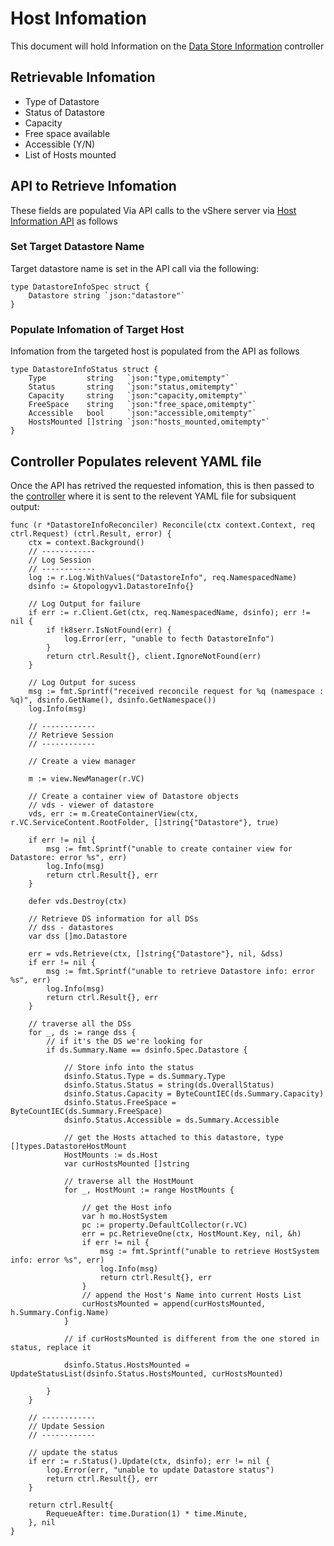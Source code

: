 # Host Infomation 

This document will hold Information on the [Data Store Information](https://github.com/vKubeViewer/vkubeviewer/blob/main/controllers/datastoreinfo_controller.go) controller

## Retrievable Infomation 

- Type of Datastore
- Status of Datastore
- Capacity 
- Free space available
- Accessible (Y/N)
- List of Hosts mounted


## API to Retrieve Infomation

These fields are populated Via API calls to the vShere server via [Host Information API](https://github.com/vKubeViewer/vkubeviewer/blob/main/api/v1/datastoreinfo_types.go) as follows

### Set Target Datastore Name

Target datastore name is set in the API call via the following:

```
type DatastoreInfoSpec struct {
	Datastore string `json:"datastore"`
}

```

### Populate Infomation of Target Host

Infomation from the targeted host is populated from the API as follows

```
type DatastoreInfoStatus struct {
	Type         string   `json:"type,omitempty"`
	Status       string   `json:"status,omitempty"`
	Capacity     string   `json:"capacity,omitempty"`
	FreeSpace    string   `json:"free_space,omitempty"`
	Accessible   bool     `json:"accessible,omitempty"`
	HostsMounted []string `json:"hosts_mounted,omitempty"`
}

```


## Controller Populates relevent YAML file

Once the API has retrived the requested infomation, this is then passed to the [controller](https://github.com/vKubeViewer/vkubeviewer/blob/main/controllers/datastoreinfo_controller.go) where it is sent to the relevent YAML file for subsiquent output:

```
func (r *DatastoreInfoReconciler) Reconcile(ctx context.Context, req ctrl.Request) (ctrl.Result, error) {
	ctx = context.Background()
	// ------------
	// Log Session
	// ------------
	log := r.Log.WithValues("DatastoreInfo", req.NamespacedName)
	dsinfo := &topologyv1.DatastoreInfo{}

	// Log Output for failure
	if err := r.Client.Get(ctx, req.NamespacedName, dsinfo); err != nil {
		if !k8serr.IsNotFound(err) {
			log.Error(err, "unable to fecth DatastoreInfo")
		}
		return ctrl.Result{}, client.IgnoreNotFound(err)
	}

	// Log Output for sucess
	msg := fmt.Sprintf("received reconcile request for %q (namespace : %q)", dsinfo.GetName(), dsinfo.GetNamespace())
	log.Info(msg)

	// ------------
	// Retrieve Session
	// ------------

	// Create a view manager

	m := view.NewManager(r.VC)

	// Create a container view of Datastore objects
	// vds - viewer of datastore
	vds, err := m.CreateContainerView(ctx, r.VC.ServiceContent.RootFolder, []string{"Datastore"}, true)

	if err != nil {
		msg := fmt.Sprintf("unable to create container view for Datastore: error %s", err)
		log.Info(msg)
		return ctrl.Result{}, err
	}

	defer vds.Destroy(ctx)

	// Retrieve DS information for all DSs
	// dss - datastores
	var dss []mo.Datastore

	err = vds.Retrieve(ctx, []string{"Datastore"}, nil, &dss)
	if err != nil {
		msg := fmt.Sprintf("unable to retrieve Datastore info: error %s", err)
		log.Info(msg)
		return ctrl.Result{}, err
	}

	// traverse all the DSs
	for _, ds := range dss {
		// if it's the DS we're looking for
		if ds.Summary.Name == dsinfo.Spec.Datastore {

			// Store info into the status
			dsinfo.Status.Type = ds.Summary.Type
			dsinfo.Status.Status = string(ds.OverallStatus)
			dsinfo.Status.Capacity = ByteCountIEC(ds.Summary.Capacity)
			dsinfo.Status.FreeSpace = ByteCountIEC(ds.Summary.FreeSpace)
			dsinfo.Status.Accessible = ds.Summary.Accessible

			// get the Hosts attached to this datastore, type []types.DatastoreHostMount
			HostMounts := ds.Host
			var curHostsMounted []string

			// traverse all the HostMount
			for _, HostMount := range HostMounts {

				// get the Host info
				var h mo.HostSystem
				pc := property.DefaultCollector(r.VC)
				err = pc.RetrieveOne(ctx, HostMount.Key, nil, &h)
				if err != nil {
					msg := fmt.Sprintf("unable to retrieve HostSystem info: error %s", err)
					log.Info(msg)
					return ctrl.Result{}, err
				}
				// append the Host's Name into current Hosts List
				curHostsMounted = append(curHostsMounted, h.Summary.Config.Name)
			}

			// if curHostsMounted is different from the one stored in status, replace it

			dsinfo.Status.HostsMounted = UpdateStatusList(dsinfo.Status.HostsMounted, curHostsMounted)

		}
	}

	// ------------
	// Update Session
	// ------------

	// update the status
	if err := r.Status().Update(ctx, dsinfo); err != nil {
		log.Error(err, "unable to update Datastore status")
		return ctrl.Result{}, err
	}

	return ctrl.Result{
		RequeueAfter: time.Duration(1) * time.Minute,
	}, nil
}


```
